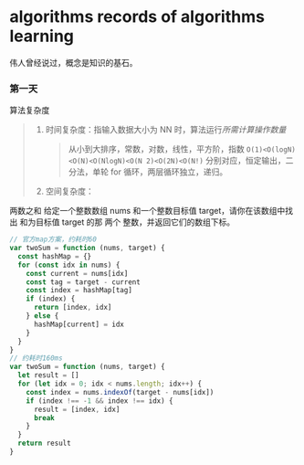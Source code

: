 # algorithms records of algorithms learning

伟人曾经说过，概念是知识的基石。

### 第一天

算法复杂度

> 1. 时间复杂度：指输入数据大小为 NN 时，算法运行*所需计算操作数量*
>    > 从小到大排序，常数，对数，线性，平方阶，指数 `O(1)<O(logN)<O(N)<O(NlogN)<O(N 2)<O(2N)<O(N!)`
>    > 分别对应，恒定输出，二分法，单轮 for 循环，两层循环独立，递归。
> 2. 空间复杂度：

两数之和
给定一个整数数组 nums 和一个整数目标值 target，请你在该数组中找出 和为目标值 target 的那 两个 整数，并返回它们的数组下标。

```js
// 官方map方案，约耗时60
var twoSum = function (nums, target) {
  const hashMap = {}
  for (const idx in nums) {
    const current = nums[idx]
    const tag = target - current
    const index = hashMap[tag]
    if (index) {
      return [index, idx]
    } else {
      hashMap[current] = idx
    }
  }
}
// 约耗时160ms
var twoSum = function (nums, target) {
  let result = []
  for (let idx = 0; idx < nums.length; idx++) {
    const index = nums.indexOf(target - nums[idx])
    if (index !== -1 && index !== idx) {
      result = [index, idx]
      break
    }
  }
  return result
}
```
